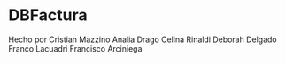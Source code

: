 # DBFactura
Hecho por
Cristian Mazzino
Analia Drago
Celina Rinaldi
Deborah Delgado
Franco Lacuadri
Francisco Arciniega
